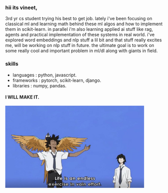 ### hii its vineet,
  3rd yr cs student trying his best to get job. 
  lately i've been focusing on classical ml and learning math behind these ml algos and how to implement them in scikit-learn. 
  in parallel i'm also learning applied ai stuff like rag, agents and practical implementation of these systems in real world. 
  i've explored word embeddings and nlp stuff a lil bit and that stuff really excites me, will be working on nlp stuff in future. 
  the ultimate goal is to work on some really cool and important problem in ml/dl along with giants in field.
### skills
- languages : python, javascript.
- frameworks : pytorch, scikit-learn, django.
- libraries : numpy, pandas.

#### **I WILL MAKE IT.**
<img src="life's_meaning.jpeg" width="440" height="260">

